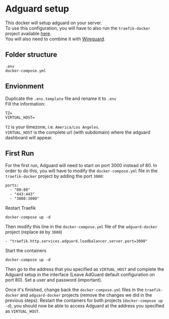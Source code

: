 # Adguard setup

This docker will setup adguard on your server.  
To use this configuration, you will have to also run the `traefik-docker` project available [here](https://github.com/m1rkwood/traefik-docker).  
You will also need to combine it with [Wireguard](https://github.com/m1rkwood/wireguard).

## Folder structure

```
.env
docker-compose.yml
```

## Envionment

Duplicate the `.env.template` file and rename it to `.env`  
Fill the information:

```
TZ=
VIRTUAL_HOST=
```

`TZ` is your timezone, i.e. `America/Los Angeles`.  
`VIRTUAL_HOST` is the complete url (with subdomain) where the adguard dashboard will appear.  

## First Run
For the first run, Adguard will need to start on port 3000 instead of 80.
In order to do this, you will have to modify the `docker-compose.yml` file in the `traefik-docker` project by adding the port `3000`:
```
ports:
  - "80:80"
  - "443:443"
  - "3000:3000"
```
Restart Traefik
```
docker-compose up -d
```
Then modify this line in the `docker-compose.yml` file of the `adguard-docker` project (replace `80` by `3000`)
```
- "traefik.http.services.adguard.loadbalancer.server.port=3000"
```
Start the containers
```
docker-compose up -d
```
Then go to the address that you specified as `VIRTUAL_HOST` and complete the Adguard setup in the interface (Leave AdGuard default configuration on port 80). Set a user and password (important).

Once it's finished, change back the `docker-compose.yml` files in the `traefik-docker` and `adguard-docker` projects (remove the changes we did in the previous steps). Restart the containers for both projects (`docker-compose up -d`), you should now be able to access Adguard at the address you specified as `VIRTUAL_HOST`.
